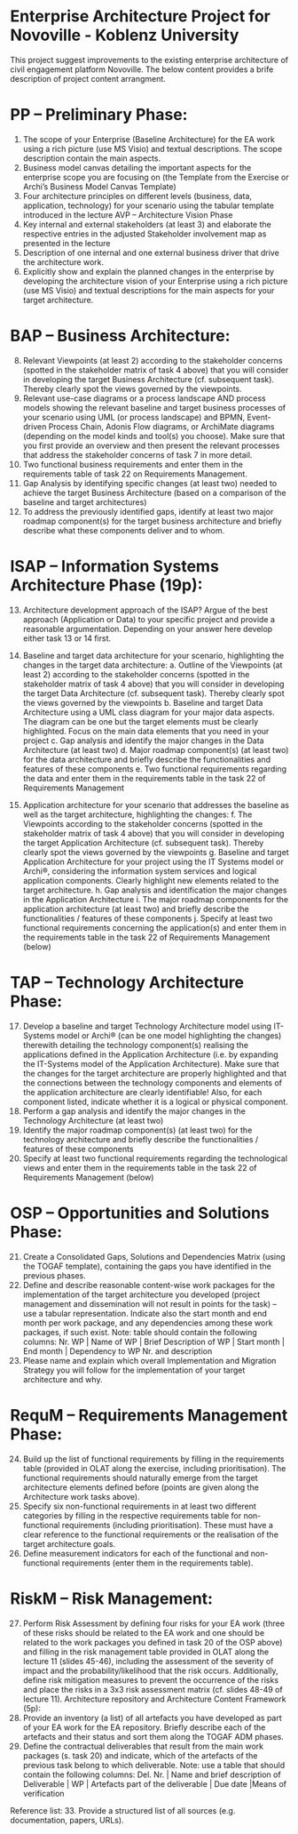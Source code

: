 # Enterprise Architecture Project for Novoville - Koblenz University
 This project suggest improvements to the existing enterprise architecture of civil engagement platform Novoville. The below content provides a brife description of project content arrangment.

# PP – Preliminary Phase:
1. The scope of your Enterprise (Baseline Architecture) for the EA work using a rich picture (use MS Visio) and textual descriptions. The scope description contain the main aspects.
2. Business model canvas detailing the important aspects for the enterprise scope you are focusing on (the Template from the Exercise or Archi’s Business Model Canvas Template)
3. Four architecture principles on different levels (business, data, application, technology) for your scenario using the tabular template introduced in the lecture
AVP – Architecture Vision Phase 
4. Key internal and external stakeholders (at least 3) and elaborate the respective entries in the adjusted Stakeholder involvement map as presented in the lecture
5. Description of one internal and one external business driver that drive the architecture work.
6. Explicitly show and explain the planned changes in the enterprise by developing the architecture vision of your Enterprise using a rich picture (use MS Visio) and textual descriptions for the main aspects for your target architecture.
   
# BAP – Business Architecture:
8. Relevant Viewpoints (at least 2) according to the stakeholder concerns (spotted in the stakeholder matrix of task 4 above) that you will consider in developing the target Business Architecture (cf. subsequent task). Thereby clearly spot the views governed by the viewpoints. 
9. Relevant use-case diagrams or a process landscape AND process models showing the relevant baseline and target business processes of your scenario using UML (or process landscape) and BPMN, Event-driven Process Chain, Adonis Flow diagrams, or ArchiMate diagrams (depending on the model kinds and tool(s) you choose). Make sure that you first provide an overview and then present the relevant processes that address the stakeholder concerns of task 7 in more detail. 
10. Two functional business requirements and enter them in the requirements table of task 22 on Requirements Management.
11. Gap Analysis by identifying specific changes (at least two) needed to achieve the target Business Architecture (based on a comparison of the baseline and target architectures)
12. To address the previously identified gaps, identify at least two major roadmap component(s) for the target business architecture and briefly describe what these components deliver and to whom. 

# ISAP – Information Systems Architecture Phase (19p):
13. Architecture development approach of the ISAP? Argue of the best approach (Application or Data) to your specific project and provide a reasonable argumentation. 
Depending on your answer here develop either task 13 or 14 first.
14. Baseline and target data architecture for your scenario, highlighting the changes in the target data architecture:
a. Outline of the Viewpoints (at least 2) according to the stakeholder concerns (spotted in the stakeholder matrix of task 4 above) that you will consider in developing the target Data Architecture (cf. subsequent task). Thereby clearly spot the views governed by the viewpoints 
b. Baseline and target Data Architecture using a UML class diagram for your major data aspects. The diagram can be one but the target elements must be clearly highlighted. Focus on the main data elements that you need in your project 
c. Gap analysis and identify the major changes in the Data Architecture (at least two)
d. Major roadmap component(s) (at least two) for the data architecture and briefly describe the functionalities and features of these components
e. Two functional requirements regarding the data and enter them in the requirements table in the task 22 of Requirements Management

16. Application architecture for your scenario that addresses the baseline as well as the target architecture, highlighting the changes:
f. The Viewpoints according to the stakeholder concerns (spotted in the stakeholder matrix of task 4 above) that you will consider in developing the target Application Architecture (cf. subsequent task). Thereby clearly spot the views governed by the viewpoints
g. Baseline and target Application Architecture for your project using the IT Systems model or Archi®, considering the information system services and logical application components. Clearly highlight new elements related to the target architecture.
h. Gap analysis and identification the major changes in the Application Architecture
i. The major roadmap components for the application architecture (at least two) and briefly describe the functionalities / features of these components
j. Specify at least two functional requirements concerning the application(s) and enter them in the requirements table in the task 22 of Requirements Management (below) 

# TAP – Technology Architecture Phase:
17. Develop a baseline and target Technology Architecture model using IT-Systems model or Archi® (can be one model highlighting the changes) therewith detailing the technology component(s) realising the applications defined in the Application Architecture (i.e. by expanding the IT-Systems model of the Application Architecture). Make sure that the changes for the target architecture are properly highlighted and that the connections between the technology components and elements of the application architecture are clearly identifiable! Also, for each component listed, indicate whether it is a logical or physical component.
18. Perform a gap analysis and identify the major changes in the Technology Architecture (at least two) 
19. Identify the major roadmap component(s) (at least two) for the technology architecture and briefly describe the functionalities / features of these components 
20. Specify at least two functional requirements regarding the technological views and enter them in the requirements table in the task 22 of Requirements Management (below) 

# OSP – Opportunities and Solutions Phase:
21. Create a Consolidated Gaps, Solutions and Dependencies Matrix (using the TOGAF template), containing the gaps you have identified in the previous phases.
22. Define and describe reasonable content-wise work packages for the implementation of the target architecture you developed (project management and dissemination will not result in points for the task) – use a tabular representation. Indicate also the start month and end month per work package, and any dependencies among these work packages, if such exist.
Note: table should contain the following columns: Nr. WP | Name of WP | Brief Description of WP | Start month | End month | Dependency to WP Nr. and description
23. Please name and explain which overall Implementation and Migration Strategy you will follow for the implementation of your target architecture and why.
    
# RequM – Requirements Management Phase:
24. Build up the list of functional requirements by filling in the requirements table (provided in OLAT along the exercise, including prioritisation). The functional requirements should naturally emerge from the target architecture elements defined before (points are given along the Architecture work tasks above).
25. Specify six non-functional requirements in at least two different categories by filling in the respective requirements table for non-functional requirements (including prioritisation). These must have a clear reference to the functional requirements or the realisation of the target architecture goals. 
26. Define measurement indicators for each of the functional and non-functional requirements (enter them in the requirements table). 

# RiskM – Risk Management:
27. Perform Risk Assessment by defining four risks for your EA work (three of these risks should be related to the EA work and one should be related to the work packages you defined in task 20 of the OSP above) and filling in the risk management table provided in OLAT along the lecture 11 (slides 45-46), including the assessment of the severity of impact and the probability/likelihood that the risk occurs. Additionally, define risk mitigation measures to prevent the occurrence of the risks and place the risks in a 3x3 risk assessment matrix (cf. slides 48-49 of lecture 11). 
Architecture repository and Architecture Content Framework (5p):
28. Provide an inventory (a list) of all artefacts you have developed as part of your EA work for the EA repository. Briefly describe each of the artefacts and their status and sort them along the TOGAF ADM phases. 
29. Define the contractual deliverables that result from the main work packages (s. task 20) and indicate, which of the artefacts of the previous task belong to which deliverable. 
Note: use a table that should contain the following columns: Del. Nr. | Name and brief description of Deliverable | WP | Artefacts part of the deliverable | Due date |Means of verification


Reference list:
33. Provide a structured list of all sources (e.g. documentation, papers, URLs).

